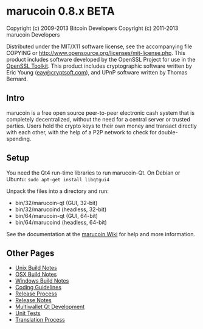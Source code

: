 marucoin 0.8.x BETA
====================

Copyright (c) 2009-2013 Bitcoin Developers
Copyright (c) 2011-2013 marucoin Developers

Distributed under the MIT/X11 software license, see the accompanying
file COPYING or http://www.opensource.org/licenses/mit-license.php.
This product includes software developed by the OpenSSL Project for use in the [OpenSSL Toolkit](http://www.openssl.org/). This product includes
cryptographic software written by Eric Young ([eay@cryptsoft.com](mailto:eay@cryptsoft.com)), and UPnP software written by Thomas Bernard.


Intro
---------------------
marucoin is a free open source peer-to-peer electronic cash system that is
completely decentralized, without the need for a central server or trusted
parties.  Users hold the crypto keys to their own money and transact directly
with each other, with the help of a P2P network to check for double-spending.


Setup
---------------------
You need the Qt4 run-time libraries to run marucoin-Qt. On Debian or Ubuntu:
	`sudo apt-get install libqtgui4`

Unpack the files into a directory and run:

- bin/32/marucoin-qt (GUI, 32-bit)
- bin/32/marucoind (headless, 32-bit)
- bin/64/marucoin-qt (GUI, 64-bit)
- bin/64/marucoind (headless, 64-bit)

See the documentation at the [marucoin Wiki](http://marucoin.info)
for help and more information.


Other Pages
---------------------
- [Unix Build Notes](build-unix.md)
- [OSX Build Notes](build-osx.md)
- [Windows Build Notes](build-msw.md)
- [Coding Guidelines](coding.md)
- [Release Process](release-process.md)
- [Release Notes](release-notes.md)
- [Multiwallet Qt Development](multiwallet-qt.md)
- [Unit Tests](unit-tests.md)
- [Translation Process](translation_process.md)
